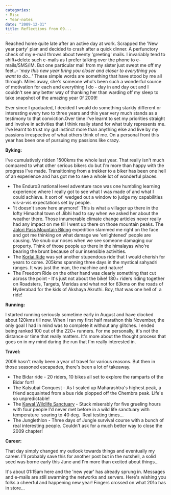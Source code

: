 ```yaml
---
categories:
- Misc
- Year-notes
date: "2009-12-31"
title: Reflections from 09...
---
```


Reached home quite late after an active day at work. Scrapped the 'New year party' plan and decided to crash after a quick dinner. A perfunctory check of my e-mail throws about twenty 'greeting' mails. I invariably tend to shift+delete such e-mails as I prefer talking over the phone to e-mails/SMS/IM. But one particular mail from my sister just swept me off my feet..- '_may this new year bring you closer and closer to everything you want to do..._' These simple words are something that have stood by me all through. Miles away, she's someone who's been such a wonderful source of motivation for each and everything I do - day in and day out and I couldn't see any better way of thanking her than warding off my sleep to take snapshot of the amazing year 0f 2009!

<!--more-->

Ever since I graduated, I decided I would do something starkly different or interesting every two to three years and this year very much stands as a testimony to that conviction.Over time I've learnt to set my priorities straight and involve in activities that I think really stand for what truly represents me. I've learnt to trust my gut instinct more than anything else and live by my passions irrespective of what others think of me. On a personal front this year has been one of pursuing my passions like crazy.

**Byking:**

I've cumulatively ridden 1500kms the whole last year. That really isn't much compared to what other serious bikers do but I'm more than happy with the progress I've made. Transitioning from a trekker to a biker has been one hell of an experience and has got me to see a whole lot of wonderful places.

- The Enduro3 national level adventure race was one humbling learning experience where I really got to see what I was made of and what I could achieve. It sort of  wedged out a window to judge my capabilities vis-a-vis expectations set by people.
- 'It doesn't snow here anymore!' This is what a villager up there in the lofty Himachal town of Jibhi had to say when we asked her about the weather there. Those innumerable climate change articles never really had any impact on me till I went up there on those mountain peaks. The [Jalori Pass Mountain Biking](https://srikanthperinkulam.com/blog/2009/06/the-moron-the-bike-and-the-himalayas-jalori-pass-biking-expedition/) expedition slammed me right on the face and got me thinking on what damage we 'enlightened' people are causing. We snub our noses when we see someone damaging our property. Think of those people up there in the himalayas who're bearing the brunt because of our insensible activities.
- The [Korlai Ride](https://srikanthperinkulam.com/blog/2009/09/the-korlai-ride/) was yet another stupendous ride that I would cherish for years to come. 205kms spanning three days in the mystical sahyadri ranges. It was just the man, the machine and nature!
- The Freedom Ride on the other hand was clearly something that cut across the point - It's just not about the bike! 180+ riders riding together on Roadsters, Targets, Meridas and what not for 63kms on the roads of Hyderabad for the kids of Akshaya Akruthi. Boy, that was one hell of  a ride!

**Running:**

I started running seriously sometime early in August and have clocked about 120kms till now. When I ran my first half marathon this November, the only goal I had in mind was to complete it without any glitches. I ended being ranked 100 out of the 220+ runners. For me personally, it's not the distance or time that really matters. It's more about the thought process that goes on in my mind during the run that I'm really interested in.

**Travel:**

2009 hasn't really been a year of travel for various reasons. But then in those seasoned escapades, there's been a lot of takeaway.

- The Bidar ride - 20 riders, 10 bikes all set to explore the ramparts of the Bidar fort!
- The Kalsubai Conquest - As I scaled up Maharashtra's highest peak, a friend acquainted from a bus ride plopped off the Chembra peak. Life's so unpredictable!
- The [Kawal Wildlife Sanctuary](https://srikanthperinkulam.com/blog/2009/05/kawal-wildlife-sanctuary-the-moron-vs-wild/) \- Stuck miserably for five grueling hours with four people I'd never met before in a wild life sanctuary with temperature  soaring to 40 deg.  Real testing times...
- The Junglethlon - Three days of Jungle survival course with a bunch of real interesting people. Couldn't ask for a much better way to close the 2009 chapter!

**Career:**

That day simply changed my outlook towards things and eventually my career. I'll probably save this for another post but in the nutshell, a solid seed was borne early this June and I'm more than excited about things...

It's about 01:15am here and the 'new year' has already sprung in. Messages and e-mails are still swarming the networks and servers. Here's wishing you folks a cheerful and happening new year! Fingers crossed on what 201o has in store...
